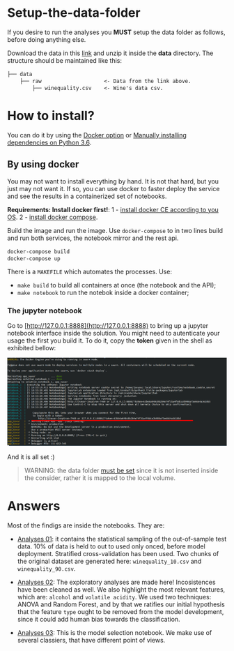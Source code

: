 


# Setup-the-data-folder

If you desire to run the analyses you **MUST** setup the data folder as follows, before doing anything else.

Download the data in this [link](https://drive.google.com/open?id=1-oG5-kBt9xQ3Li4PEexpiA9_7RZhRM1f) and unzip it inside the **data** directory. The structure should be maintained like this:


    ├── data
        ├── raw                    <- Data from the link above.
            ├── winequality.csv    <- Wine's data csv.

# How to install?

You can do it by using the [Docker option](#by-using-docker) or [Manually installing dependencies on Python 3.6](#by-manually-installing).

## By using docker

You may not want to install everything by hand. It is not that hard, but you just may not want it. If so, you can use docker to faster deploy the service and see the results in a containerized set of notebooks.

**Requirements: Install docker first!**: 1 - [install docker CE according to you OS](https://docs.docker.com/install/linux/docker-ce/ubuntu/). 2 - [install docker compose](https://docs.docker.com/compose/install/).

Build the image and run the image. Use `docker-compose` to in two lines build and run both services, the notebook mirror and the rest api.

```shell
docker-compose build
docker-compose up 
```

There is a `MAKEFILE` which automates the processes. Use:
- `make build` to build all containers at once (the notebook and the API); 
- `make notebook` to run the notebok inside a docker container;

### The jupyter notebook

Go to [http://127.0.0.1:8888](http://127.0.0.1:8888) to bring up a jupyter notebook interface inside the solution. You might need to autenticate your usage the first you build it. To do it, copy the **token** given in the shell as exhibited bellow:

<img src="imgs/docker-shell.png" alt="drawing" width="1200"/>

And it is all set :)

> WARNING: the data folder [must be set](#setup-the-data-folder) since it is not inserted inside the consider, rather it is mapped to the local volume.


# Answers

Most of the findigs are inside the notebooks. They are:
 - [Analyses 01](notebooks/analyses-01.ipynb): it contains the statistical sampling of the out-of-sample test data. 10% of data is held to out to used only onced, before model deployment. Stratified cross-validation has been used. Two chunks of the original dataset are generated here: `winequality_10.csv` and `winequality_90.csv`.

  - [Analyses 02](notebooks/analyses-02.ipynb): The exploratory analyses are made here! Incosistences have been cleaned as well. We also highlight the most relevant features, which are: `alcohol` and `volatile acidity`. We used two techniques: ANOVA and Random Forest, and by that we ratifies our initial hypothesis that the feature `type` ought to be removed from the model development, since it could add human bias towards the classification.

  - [Analyses 03](notebooks/analyses-02.ipynb): This is the model selection notebook. We make use of several classiers, that have different point of views.